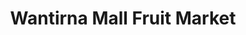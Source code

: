 ---
title: "Wantirna Mall Fruit Market"
url: /wantirna/wantirna-mall-fruit-market/
shop: greengrocer
---